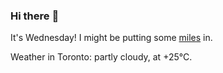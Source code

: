 ### Hi there :wave:

It's Wednesday! I might be putting some [miles](https://www.strava.com/athletes/889963) in.

Weather in Toronto: partly cloudy, at +25°C.
